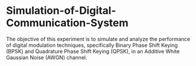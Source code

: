 # Simulation-of-Digital-Communication-System
The objective of this experiment is to simulate and analyze the performance of digital modulation techniques, specifically Binary Phase Shift Keying (BPSK) and Quadrature Phase Shift Keying (QPSK), in an Additive White Gaussian Noise (AWGN) channel.
